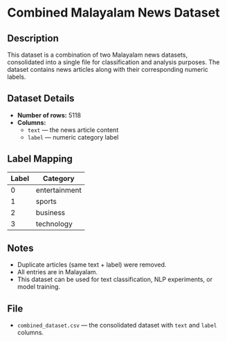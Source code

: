 # Combined Malayalam News Dataset

## Description
This dataset is a combination of two Malayalam news datasets, consolidated into a single file for classification and analysis purposes. The dataset contains news articles along with their corresponding numeric labels.

## Dataset Details
- **Number of rows:** 5118  
- **Columns:**  
  - `text` — the news article content  
  - `label` — numeric category label  

## Label Mapping
| Label | Category        |
|-------|----------------|
| 0     | entertainment  |
| 1     | sports         |
| 2     | business       |
| 3     | technology     |

## Notes
- Duplicate articles (same text + label) were removed.  
- All entries are in Malayalam.  
- This dataset can be used for text classification, NLP experiments, or model training.  

## File
- `combined_dataset.csv` — the consolidated dataset with `text` and `label` columns.
